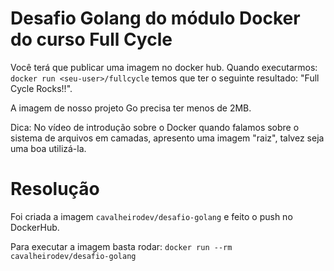 # Desafio Golang do módulo Docker do curso Full Cycle

Você terá que publicar uma imagem no docker hub. Quando executarmos: `docker run <seu-user>/fullcycle` temos que ter o seguinte resultado: "Full Cycle Rocks!!".

A imagem de nosso projeto Go precisa ter menos de 2MB.

Dica: No vídeo de introdução sobre o Docker quando falamos sobre o sistema de arquivos em camadas, apresento uma imagem "raiz", talvez seja uma boa utilizá-la.


# Resolução

Foi criada a imagem `cavalheirodev/desafio-golang` e feito o push no DockerHub.

Para executar a imagem basta rodar:
`docker run --rm cavalheirodev/desafio-golang`